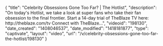 {
    "title": "Celebrity Obsessions Gone Too Far? | The Hotlist",
    "description": "On today's Hotlist, we take a look at super fans who take their fan obsession to the final frontier. Start a 14-day trial of TheBlaze TV here: http:\/\/theblaze.com\/tv Connect with TheBlaze...",
    "videoid": "198130",
    "date_created": "1408046537",
    "date_modified": "1418181877",
    "type": "captivate",
    "layout": "video",
    "url": "\/v\/celebrity-obsessions-gone-too-far-the-hotlist\/198130"
}
